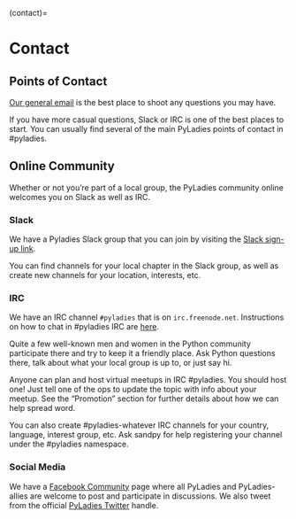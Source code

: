 (contact)=

# Contact

## Points of Contact

[Our general email]  is the best place to shoot any questions you may have.

If you have more casual questions, Slack or IRC is one of the best places to start.  You can usually find several of the main PyLadies points of contact in #pyladies.

## Online Community

Whether or not you’re part of a local group, the PyLadies community online welcomes you on Slack as well as IRC.

### Slack

We have a Pyladies Slack group that you can join by visiting the [Slack sign-up link].

You can find channels for your local chapter in the Slack group, as well as create new channels for your location, interests, etc.

### IRC

We have an IRC channel `#pyladies` that is on `irc.freenode.net`. Instructions on how to chat in #pyladies IRC are [here].

Quite a few well-known men and women in the Python community participate there and try to keep it a friendly place. Ask Python questions there, talk about what your local group is up to, or just say hi.

Anyone can plan and host virtual meetups in IRC #pyladies. You should host one! Just tell one of the ops to update the topic with info about your meetup. See the “Promotion” section for further details about how we can help spread word.

You can also create #pyladies-whatever IRC channels for your country, language, interest group, etc. Ask sandpy for help registering your channel under the #pyladies namespace.

### Social Media

We have a [Facebook Community] page where all PyLadies and PyLadies-allies are welcome to post and participate in discussions. We also tweet from the official [PyLadies Twitter] handle.

[facebook community]: https://www.facebook.com/pyladies
[here]: http://www.pyladies.com/blog/irc-resources/
[our general email]: mailto:info@pyladies.com
[pyladies twitter]: https://twitter.com/pyladies
[slack sign-up link]: https://slackin.pyladies.com
